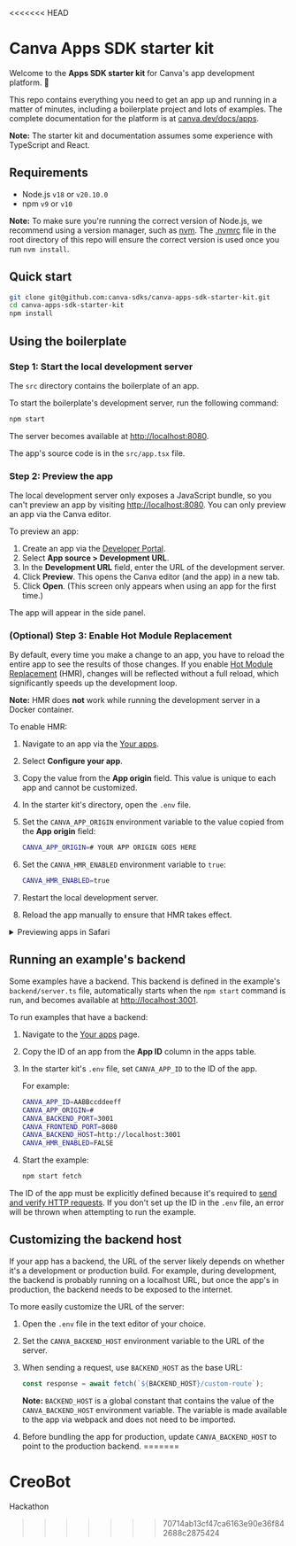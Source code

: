 <<<<<<< HEAD
# Canva Apps SDK starter kit

Welcome to the **Apps SDK starter kit** for Canva's app development platform. 🎉

This repo contains everything you need to get an app up and running in a matter of minutes, including a boilerplate project and lots of examples. The complete documentation for the platform is at [canva.dev/docs/apps](https://www.canva.dev/docs/apps/).

**Note:** The starter kit and documentation assumes some experience with TypeScript and React.

## Requirements

- Node.js `v18` or `v20.10.0`
- npm `v9` or `v10`

**Note:** To make sure you're running the correct version of Node.js, we recommend using a version manager, such as [nvm](https://github.com/nvm-sh/nvm#intro). The [.nvmrc](/.nvmrc) file in the root directory of this repo will ensure the correct version is used once you run `nvm install`.

## Quick start

```bash
git clone git@github.com:canva-sdks/canva-apps-sdk-starter-kit.git
cd canva-apps-sdk-starter-kit
npm install
```

## Using the boilerplate

### Step 1: Start the local development server

The `src` directory contains the boilerplate of an app.

To start the boilerplate's development server, run the following command:

```bash
npm start
```

The server becomes available at <http://localhost:8080>.

The app's source code is in the `src/app.tsx` file.

### Step 2: Preview the app

The local development server only exposes a JavaScript bundle, so you can't preview an app by visiting <http://localhost:8080>. You can only preview an app via the Canva editor.

To preview an app:

1. Create an app via the [Developer Portal](https://www.canva.com/developers/apps).
2. Select **App source > Development URL**.
3. In the **Development URL** field, enter the URL of the development server.
4. Click **Preview**. This opens the Canva editor (and the app) in a new tab.
5. Click **Open**. (This screen only appears when using an app for the first time.)

The app will appear in the side panel.

### (Optional) Step 3: Enable Hot Module Replacement

By default, every time you make a change to an app, you have to reload the entire app to see the results of those changes. If you enable [Hot Module Replacement](https://webpack.js.org/concepts/hot-module-replacement/) (HMR), changes will be reflected without a full reload, which significantly speeds up the development loop.

**Note:** HMR does **not** work while running the development server in a Docker container.

To enable HMR:

1. Navigate to an app via the [Your apps](https://www.canva.com/developers/apps).
2. Select **Configure your app**.
3. Copy the value from the **App origin** field. This value is unique to each app and cannot be customized.
4. In the starter kit's directory, open the `.env` file.
5. Set the `CANVA_APP_ORIGIN` environment variable to the value copied from the **App origin** field:

   ```bash
   CANVA_APP_ORIGIN=# YOUR APP ORIGIN GOES HERE 
   ```

6. Set the `CANVA_HMR_ENABLED` environment variable to `true`:

   ```bash
   CANVA_HMR_ENABLED=true
   ```

7. Restart the local development server.
8. Reload the app manually to ensure that HMR takes effect.

<details>
  <summary>Previewing apps in Safari</summary>

  By default, the development server is not HTTPS-enabled. This is convenient, as there's no need for a security certificate, but it prevents apps from being previewed in Safari.

  **Why Safari requires the development server to be HTTPS-enabled?**

  Canva itself is served via HTTPS and most browsers prevent HTTPS pages from loading scripts via non-HTTPS connections. Chrome and Firefox make exceptions for local servers, such as `localhost`, but Safari does not, so if you're using Safari, the development server must be HTTPS-enabled.

  To learn more, see [Loading mixed-content resources](https://developer.mozilla.org/en-US/docs/Web/Security/Mixed_content#loading_mixed-content_resources).

  To preview apps in Safari:

  1. Start the development server with HTTPS enabled:

  ```bash
  # Run the main app
  npm start --use-https

  # Run an example
  npm start <example-name> --use-https
  ```

  2. Navigate to <https://localhost:8080>.
  3. Bypass the invalid security certificate warning:
    1. Click **Show details**.
    2. Click **Visit website**.
  4. In the Developer Portal, set the app's **Development URL** to <https://localhost:8080>.

  You need to bypass the invalid security certificate warning every time you start the local server. A similar warning will appear in other browsers (and will need to be bypassed) whenever HTTPS is enabled.
</details>

## Running an example's backend

Some examples have a backend. This backend is defined in the example's `backend/server.ts` file, automatically starts when the `npm start` command is run, and becomes available at <http://localhost:3001>.

To run examples that have a backend:

1. Navigate to the [Your apps](https://www.canva.com/developers/apps) page.
2. Copy the ID of an app from the **App ID** column in the apps table.
3. In the starter kit's `.env` file, set `CANVA_APP_ID` to the ID of the app.

   For example:

   ```bash
   CANVA_APP_ID=AABBccddeeff
   CANVA_APP_ORIGIN=#
   CANVA_BACKEND_PORT=3001
   CANVA_FRONTEND_PORT=8080
   CANVA_BACKEND_HOST=http://localhost:3001
   CANVA_HMR_ENABLED=FALSE
   ```

4. Start the example:

   ```bash
   npm start fetch
   ```

The ID of the app must be explicitly defined because it's required to [send and verify HTTP requests](https://www.canva.dev/docs/apps/verifying-http-requests/). If you don't set up the ID in the `.env` file, an error will be thrown when attempting to run the example.

## Customizing the backend host

If your app has a backend, the URL of the server likely depends on whether it's a development or production build. For example, during development, the backend is probably running on a localhost URL, but once the app's in production, the backend needs to be exposed to the internet.

To more easily customize the URL of the server:

1. Open the `.env` file in the text editor of your choice.
2. Set the `CANVA_BACKEND_HOST` environment variable to the URL of the server.
3. When sending a request, use `BACKEND_HOST` as the base URL:

   ```ts
   const response = await fetch(`${BACKEND_HOST}/custom-route`);
   ```

   **Note:** `BACKEND_HOST` is a global constant that contains the value of the `CANVA_BACKEND_HOST` environment variable. The variable is made available to the app via webpack and does not need to be imported.

4. Before bundling the app for production, update `CANVA_BACKEND_HOST` to point to the production backend.
=======
# CreoBot
Hackathon
>>>>>>> 70714ab13cf47ca6163e90e36f842688c2875424
